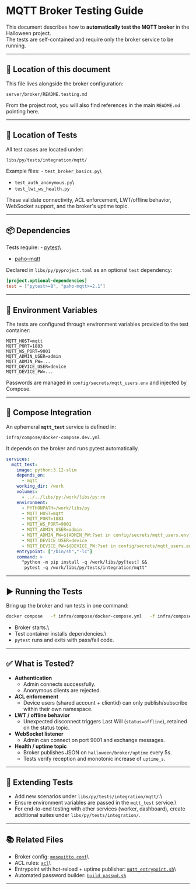 # MQTT Broker Testing Guide

This document describes how to **automatically test the MQTT broker** in
the Halloween project.\
The tests are self-contained and require only the broker service to be
running.

------------------------------------------------------------------------

## 📂 Location of this document

This file lives alongside the broker configuration:

    server/broker/README.testing.md

From the project root, you will also find references in the main
`README.md` pointing here.

------------------------------------------------------------------------

## 🧪 Location of Tests

All test cases are located under:

    libs/py/tests/integration/mqtt/

Example files: - `test_broker_basics.py`\
- `test_auth_anonymous.py`\
- `test_lwt_ws_health.py`

These validate connectivity, ACL enforcement, LWT/offline behavior,
WebSocket support, and the broker's uptime topic.

------------------------------------------------------------------------

## 📦 Dependencies

Tests require: - [pytest](https://docs.pytest.org/)\
- [paho-mqtt](https://www.eclipse.org/paho/)

Declared in `libs/py/pyproject.toml` as an optional `test` dependency:

``` toml
[project.optional-dependencies]
test = ["pytest>=8", "paho-mqtt>=2.1"]
```

------------------------------------------------------------------------

## 🔑 Environment Variables

The tests are configured through environment variables provided to the
test container:

    MQTT_HOST=mqtt
    MQTT_PORT=1883
    MQTT_WS_PORT=9001
    MQTT_ADMIN_USER=admin
    MQTT_ADMIN_PW=...
    MQTT_DEVICE_USER=device
    MQTT_DEVICE_PW=...

Passwords are managed in `config/secrets/mqtt_users.env` and injected by
Compose.

------------------------------------------------------------------------

## 🐳 Compose Integration

An ephemeral **`mqtt_test`** service is defined in:

    infra/compose/docker-compose.dev.yml

It depends on the broker and runs pytest automatically.

``` yaml
services:
  mqtt_test:
    image: python:3.12-slim
    depends_on:
      - mqtt
    working_dir: /work
    volumes:
      - ../../libs/py:/work/libs/py:ro
    environment:
      - PYTHONPATH=/work/libs/py
      - MQTT_HOST=mqtt
      - MQTT_PORT=1883
      - MQTT_WS_PORT=9001
      - MQTT_ADMIN_USER=admin
      - MQTT_ADMIN_PW=${ADMIN_PW:?set in config/secrets/mqtt_users.env}
      - MQTT_DEVICE_USER=device
      - MQTT_DEVICE_PW=${DEVICE_PW:?set in config/secrets/mqtt_users.env}
    entrypoint: ["/bin/sh","-lc"]
    command: >
      "python -m pip install -q /work/libs/py[test] &&
       pytest -q /work/libs/py/tests/integration/mqtt"
```

------------------------------------------------------------------------

## ▶️ Running the Tests

Bring up the broker and run tests in one command:

``` bash
docker compose   -f infra/compose/docker-compose.yml   -f infra/compose/docker-compose.dev.yml   up --build --exit-code-from mqtt_test mqtt_test
```

-   Broker starts.\
-   Test container installs dependencies.\
-   `pytest` runs and exits with pass/fail code.

------------------------------------------------------------------------

## ✅ What is Tested?

-   **Authentication**
    -   Admin connects successfully.
    -   Anonymous clients are rejected.
-   **ACL enforcement**
    -   Device users (shared account + clientid) can only
        publish/subscribe within their own namespace.
-   **LWT / offline behavior**
    -   Unexpected disconnect triggers Last Will (`status=offline`),
        retained on the status topic.
-   **WebSocket listener**
    -   Admin can connect on port 9001 and exchange messages.
-   **Health / uptime topic**
    -   Broker publishes JSON on `halloween/broker/uptime` every 5s.
    -   Tests verify reception and monotonic increase of `uptime_s`.

------------------------------------------------------------------------

## 🔧 Extending Tests

-   Add new scenarios under `libs/py/tests/integration/mqtt/`.\
-   Ensure environment variables are passed in the `mqtt_test` service.\
-   For end-to-end testing with other services (worker, dashboard),
    create additional suites under `libs/py/tests/integration/`.

------------------------------------------------------------------------

## 📚 Related Files

-   Broker config: [`mosquitto.conf`](./mosquitto.conf)\
-   ACL rules: [`acl`](./acl)\
-   Entrypoint with hot-reload + uptime publisher:
    [`mqtt_entrypoint.sh`](./mqtt_entrypoint.sh)\
-   Automated password builder: [`build_passwd.sh`](./build_passwd.sh)

------------------------------------------------------------------------
